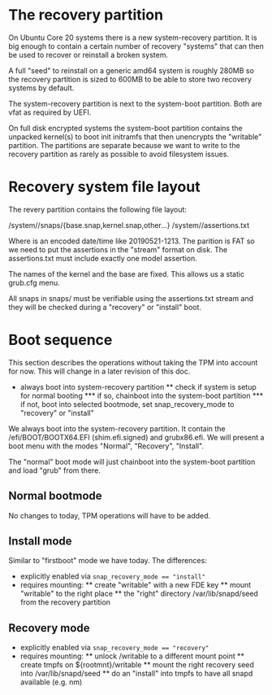 # The recovery partition

On Ubuntu Core 20 systems there is a new system-recovery partition. It
is big enough to contain a certain number of recovery "systems" that
can then be used to recover or reinstall a broken system.

A full "seed" to reinstall on a generic amd64 system is roughly 280MB
so the recovery partition is sized to 600MB to be able to store two
recovery systems by default.

The system-recovery partition is next to the system-boot
partition. Both are vfat as required by UEFI.

On full disk encrypted systems the system-boot partition contains the
unpacked kernel(s) to boot init initramfs that then unencrypts the
"writable" partition. The partitions are separate because we want to
write to the recovery partition as rarely as possible to avoid
filesystem issues.

# Recovery system file layout

The revery partition contains the following file layout:

/system/<name>/snaps/{base.snap,kernel.snap,other...}
/system/<name>/assertions.txt

Where <name> is an encoded date/time like 20190521-1213. The
parition is FAT so we need to put the assertions in the "stream"
format on disk. The assertions.txt must include exactly one
model assertion.

The names of the kernel and the base are fixed. This allows
us a static grub.cfg menu.

All snaps in snaps/ must be verifiable using the assertions.txt
stream and they will be checked during a "recovery" or "install"
boot.

# Boot sequence

This section describes the operations without taking the TPM into
account for now. This will change in a later revision of this doc.

* always boot into system-recovery partition
** check if system is setup for normal booting
*** if so, chainboot into the system-boot partition
*** if not, boot into selected bootmode, set snap_recovery_mode to "recovery" or "install"

We always boot into the system-recovery partition. It contain the
/efi/BOOT/BOOTX64.EFI (shim.efi.signed) and grubx86.efi. We will
present a boot menu with the modes "Normal", "Recovery", "Install".

The "normal" boot mode will just chainboot into the system-boot
partition and load "grub" from there.


## Normal bootmode

No changes to today, TPM operations will have to be added.

## Install mode

Similar to "firstboot" mode we have today. The differences:
* explicitly enabled via `snap_recovery_mode == "install"`
* requires mounting:
** create "writable" with a new FDE key
** mount "writable" to the right place
** the "right" directory /var/lib/snapd/seed from the recovery partition


## Recovery mode

* explicitly enabled via `snap_recovery_mode == "recovery"`
* requires mounting:
** unlock /writable to a different mount point
** create tmpfs on ${rootmnt}/writable
** mount the right recovery seed into /var/lib/snapd/seed
** do an "install" into tmpfs to have all snapd available (e.g. nm)




